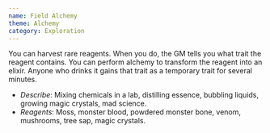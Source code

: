 ```yaml
---
name: Field Alchemy
theme: Alchemy
category: Exploration
---
```


You can harvest rare reagents. When you do, the GM tells you what trait the reagent contains. You can perform alchemy to transform the reagent into an elixir. Anyone who drinks it gains that trait as a temporary trait for several minutes.

* *Describe*: Mixing chemicals in a lab, distilling essence, bubbling liquids, growing magic crystals, mad science.
* *Reagents*: Moss, monster blood, powdered monster bone, venom, mushrooms, tree sap, magic crystals.